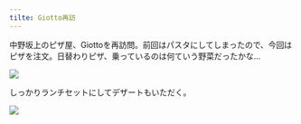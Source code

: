 ```yaml
---
tilte: Giotto再訪
---
```


中野坂上のピザ屋、Giottoを再訪問。前回はパスタにしてしまったので、今回はピザを注文。日替わりピザ、乗っているのは何ていう野菜だったかな...

![](https://photos.old.apkas.net/medium/202402/20240220-131358.webp)

しっかりランチセットにしてデザートもいただく。

![](https://photos.old.apkas.net/medium/202402/20240220-132951.webp)
